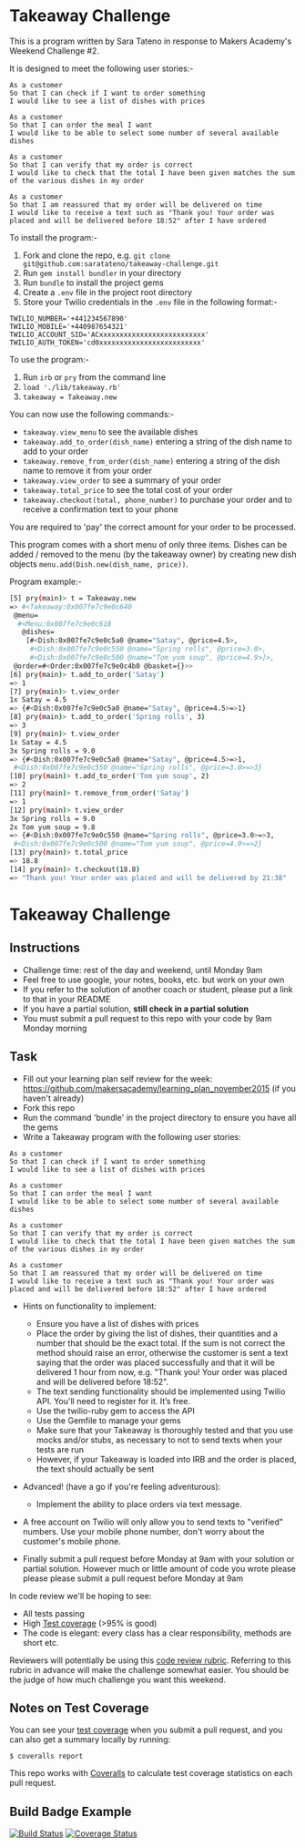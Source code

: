Takeaway Challenge
==================

This is a program written by Sara Tateno in response to Makers Academy's Weekend Challenge #2.

It is designed to meet the following user stories:-

```
As a customer
So that I can check if I want to order something
I would like to see a list of dishes with prices

As a customer
So that I can order the meal I want
I would like to be able to select some number of several available dishes

As a customer
So that I can verify that my order is correct
I would like to check that the total I have been given matches the sum of the various dishes in my order

As a customer
So that I am reassured that my order will be delivered on time
I would like to receive a text such as "Thank you! Your order was placed and will be delivered before 18:52" after I have ordered
```

To install the program:-
  1. Fork and clone the repo, e.g. `git clone git@github.com:saratateno/takeaway-challenge.git`
  2. Run `gem install bundler` in your directory
  3. Run `bundle` to install the project gems
  4. Create a `.env` file in the project root directory
  5. Store your Twilio credentials in the  `.env` file in the following format:-
  ```
  TWILIO_NUMBER='+441234567890'
  TWILIO_MOBILE='+440987654321'
  TWILIO_ACCOUNT_SID='ACxxxxxxxxxxxxxxxxxxxxxxxxxx'
  TWILIO_AUTH_TOKEN='cd0xxxxxxxxxxxxxxxxxxxxxxxxx'
  ```

To use the program:-
  1. Run `irb` or `pry` from the command line
  2. `load './lib/takeaway.rb'`
  3. `takeaway = Takeaway.new`

You can now use the following commands:-
* `takeaway.view_menu` to see the available dishes
* `takeaway.add_to_order(dish_name)` entering a string of the dish name to add to your order
* `takeaway.remove_from_order(dish_name)` entering a string of the dish name to remove it from your order
* `takeaway.view_order` to see a summary of your order
* `takeaway.total_price` to see the total cost of your order
* `takeaway.checkout(total, phone_number)` to purchase your order and to receive a confirmation text to your phone

You are required to 'pay' the correct amount for your order to be processed.

This program comes with a short menu of only three items. Dishes can be added / removed to the menu (by the takeaway owner) by creating new dish objects `menu.add(Dish.new(dish_name, price))`.

Program example:-
```sh
[5] pry(main)> t = Takeaway.new
=> #<Takeaway:0x007fe7c9e0c640
 @menu=
  #<Menu:0x007fe7c9e0c618
   @dishes=
    [#<Dish:0x007fe7c9e0c5a0 @name="Satay", @price=4.5>,
     #<Dish:0x007fe7c9e0c550 @name="Spring rolls", @price=3.0>,
     #<Dish:0x007fe7c9e0c500 @name="Tom yum soup", @price=4.9>]>,
 @order=#<Order:0x007fe7c9e0c4b0 @basket={}>>
[6] pry(main)> t.add_to_order('Satay')
=> 1
[7] pry(main)> t.view_order
1x Satay = 4.5
=> {#<Dish:0x007fe7c9e0c5a0 @name="Satay", @price=4.5>=>1}
[8] pry(main)> t.add_to_order('Spring rolls', 3)
=> 3
[9] pry(main)> t.view_order
1x Satay = 4.5
3x Spring rolls = 9.0
=> {#<Dish:0x007fe7c9e0c5a0 @name="Satay", @price=4.5>=>1,
 #<Dish:0x007fe7c9e0c550 @name="Spring rolls", @price=3.0>=>3}
[10] pry(main)> t.add_to_order('Tom yum soup', 2)
=> 2
[11] pry(main)> t.remove_from_order('Satay')
=> 1
[12] pry(main)> t.view_order
3x Spring rolls = 9.0
2x Tom yum soup = 9.8
=> {#<Dish:0x007fe7c9e0c550 @name="Spring rolls", @price=3.0>=>3,
 #<Dish:0x007fe7c9e0c500 @name="Tom yum soup", @price=4.9>=>2}
[13] pry(main)> t.total_price
=> 18.8
[14] pry(main)> t.checkout(18.8)
=> "Thank you! Your order was placed and will be delivered by 21:38"
```



Takeaway Challenge
==================

Instructions
-------

* Challenge time: rest of the day and weekend, until Monday 9am
* Feel free to use google, your notes, books, etc. but work on your own
* If you refer to the solution of another coach or student, please put a link to that in your README
* If you have a partial solution, **still check in a partial solution**
* You must submit a pull request to this repo with your code by 9am Monday morning

Task
-----

* Fill out your learning plan self review for the week: https://github.com/makersacademy/learning_plan_november2015 (if you haven't already)
* Fork this repo
* Run the command 'bundle' in the project directory to ensure you have all the gems
* Write a Takeaway program with the following user stories:

```
As a customer
So that I can check if I want to order something
I would like to see a list of dishes with prices

As a customer
So that I can order the meal I want
I would like to be able to select some number of several available dishes

As a customer
So that I can verify that my order is correct
I would like to check that the total I have been given matches the sum of the various dishes in my order

As a customer
So that I am reassured that my order will be delivered on time
I would like to receive a text such as "Thank you! Your order was placed and will be delivered before 18:52" after I have ordered
```

* Hints on functionality to implement:
  * Ensure you have a list of dishes with prices
  * Place the order by giving the list of dishes, their quantities and a number that should be the exact total. If the sum is not correct the method should raise an error, otherwise the customer is sent a text saying that the order was placed successfully and that it will be delivered 1 hour from now, e.g. "Thank you! Your order was placed and will be delivered before 18:52".
  * The text sending functionality should be implemented using Twilio API. You'll need to register for it. It’s free.
  * Use the twilio-ruby gem to access the API
  * Use the Gemfile to manage your gems
  * Make sure that your Takeaway is thoroughly tested and that you use mocks and/or stubs, as necessary to not to send texts when your tests are run
  * However, if your Takeaway is loaded into IRB and the order is placed, the text should actually be sent

* Advanced! (have a go if you're feeling adventurous):
  * Implement the ability to place orders via text message.

* A free account on Twilio will only allow you to send texts to "verified" numbers. Use your mobile phone number, don't worry about the customer's mobile phone.
* Finally submit a pull request before Monday at 9am with your solution or partial solution.  However much or little amount of code you wrote please please please submit a pull request before Monday at 9am


In code review we'll be hoping to see:

* All tests passing
* High [Test coverage](https://github.com/makersacademy/course/blob/master/pills/test_coverage.md) (>95% is good)
* The code is elegant: every class has a clear responsibility, methods are short etc.

Reviewers will potentially be using this [code review rubric](docs/review.md).  Referring to this rubric in advance will make the challenge somewhat easier.  You should be the judge of how much challenge you want this weekend.

Notes on Test Coverage
------------------

You can see your [test coverage](https://github.com/makersacademy/course/blob/master/pills/test_coverage.md) when you submit a pull request, and you can also get a summary locally by running:

```
$ coveralls report
```

This repo works with [Coveralls](https://coveralls.io/) to calculate test coverage statistics on each pull request.

Build Badge Example
------------------

[![Build Status](https://travis-ci.org/makersacademy/takeaway-challenge.svg?branch=master)](https://travis-ci.org/makersacademy/takeaway-challenge)
[![Coverage Status](https://coveralls.io/repos/makersacademy/takeaway-challenge/badge.png)](https://coveralls.io/r/makersacademy/takeaway-challenge)
